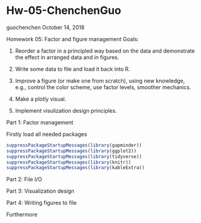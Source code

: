 Hw-05-ChenchenGuo
================
guochenchen
October 14, 2018

Homework 05: Factor and figure management Goals:

1.  Reorder a factor in a principled way based on the data and demonstrate the effect in arranged data and in figures.

2.  Write some data to file and load it back into R.

3.  Improve a figure (or make one from scratch), using new knowledge, e.g., control the color scheme, use factor levels, smoother mechanics.

4.  Make a plotly visual.

5.  Implement visulization design principles.

Part 1: Factor management

Firstly load all needed packages

``` r
suppressPackageStartupMessages(library(gapminder))
suppressPackageStartupMessages(library(ggplot2))
suppressPackageStartupMessages(library(tidyverse))
suppressPackageStartupMessages(library(knitr))
suppressPackageStartupMessages(library(kableExtra))
```

Part 2: File I/O

Part 3: Visualization design

Part 4: Writing figures to file

Furthermore
